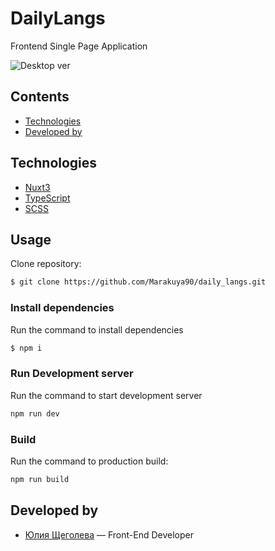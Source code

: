 # DailyLangs
Frontend Single Page Application

![Desktop ver](https://downloader.disk.yandex.ru/preview/5ec6132526e918c9e53d960feef35e7279c519be00c380d0793e769e8ebd2fb3/65a94928/tyYL12tvPP_VNhuOZhrv1W9oodh6a8q8Y1yeQotuRIT02jdFVknBM9MJZGsxSNpiY4S0CV33uQe-Z_3_FQaymA%3D%3D?uid=0&filename=%D0%A1%D0%BD%D0%B8%D0%BC%D0%BE%D0%BA%20%D1%8D%D0%BA%D1%80%D0%B0%D0%BD%D0%B0%202024-01-14%20%D0%B2%2018.51.00.png&disposition=inline&hash=&limit=0&content_type=image%2Fpng&owner_uid=0&tknv=v2&size=2048x2048)

## Contents
- [Technologies](#technologies)
- [Developed by](#developed-by)

## Technologies
- [Nuxt3](https://nuxt.com/)
- [TypeScript](https://www.typescriptlang.org/)
- [SCSS](https://sass-scss.ru/)

## Usage

Сlone repository:
```sh
$ git clone https://github.com/Marakuya90/daily_langs.git
```

### Install dependencies
Run the command to install dependencies
```sh
$ npm i
```

### Run Development server
Run the command to start development server
```sh
npm run dev
```

### Build
Run the command to production build:
```sh
npm run build
```


## Developed by

- [Юлия Щеголева](https://github.com/Marakuya90) — Front-End Developer

